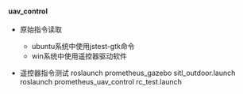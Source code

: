 #### uav_control

- 原始指令读取
  - ubuntu系统中使用jstest-gtk命令
  - win系统中使用遥控器驱动软件

- 遥控器指令测试
roslaunch prometheus_gazebo sitl_outdoor.launch
roslaunch prometheus_uav_control rc_test.launch 
